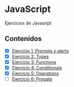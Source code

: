 # JavaScript
Ejercicios de Javasript

## Contenidos 
- [x] [Ejercicio 1: Prompts y alerts](Ejercicio01)
- [x] [Ejercicio 2: Types](Ejercicio02)
- [x] [Ejercicio 3: Functions](Ejercicio03)
- [x] [Ejercicio 4: Conditionals](Ejercicio04)
- [x] [Ejercicio 5: Operations](Ejercicio05)
- [ ] [Ejercicio 6: Progate](Ejercicio06)